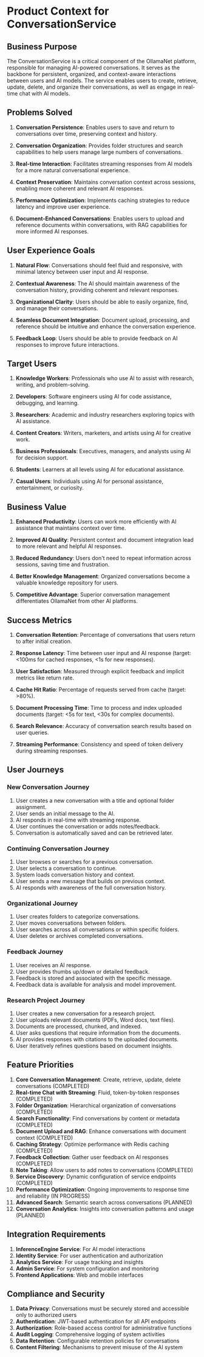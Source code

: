 # Product Context for ConversationService

## Business Purpose

The ConversationService is a critical component of the OllamaNet platform, responsible for managing AI-powered conversations. It serves as the backbone for persistent, organized, and context-aware interactions between users and AI models. The service enables users to create, retrieve, update, delete, and organize their conversations, as well as engage in real-time chat with AI models.

## Problems Solved

1. **Conversation Persistence**: Enables users to save and return to conversations over time, preserving context and history.

2. **Conversation Organization**: Provides folder structures and search capabilities to help users manage large numbers of conversations.

3. **Real-time Interaction**: Facilitates streaming responses from AI models for a more natural conversational experience.

4. **Context Preservation**: Maintains conversation context across sessions, enabling more coherent and relevant AI responses.

5. **Performance Optimization**: Implements caching strategies to reduce latency and improve user experience.

6. **Document-Enhanced Conversations**: Enables users to upload and reference documents within conversations, with RAG capabilities for more informed AI responses.

## User Experience Goals

1. **Natural Flow**: Conversations should feel fluid and responsive, with minimal latency between user input and AI response.

2. **Contextual Awareness**: The AI should maintain awareness of the conversation history, providing coherent and relevant responses.

3. **Organizational Clarity**: Users should be able to easily organize, find, and manage their conversations.

4. **Seamless Document Integration**: Document upload, processing, and reference should be intuitive and enhance the conversation experience.

5. **Feedback Loop**: Users should be able to provide feedback on AI responses to improve future interactions.

## Target Users

1. **Knowledge Workers**: Professionals who use AI to assist with research, writing, and problem-solving.

2. **Developers**: Software engineers using AI for code assistance, debugging, and learning.

3. **Researchers**: Academic and industry researchers exploring topics with AI assistance.

4. **Content Creators**: Writers, marketers, and artists using AI for creative work.

5. **Business Professionals**: Executives, managers, and analysts using AI for decision support.

6. **Students**: Learners at all levels using AI for educational assistance.

7. **Casual Users**: Individuals using AI for personal assistance, entertainment, or curiosity.

## Business Value

1. **Enhanced Productivity**: Users can work more efficiently with AI assistance that maintains context over time.

2. **Improved AI Quality**: Persistent context and document integration lead to more relevant and helpful AI responses.

3. **Reduced Redundancy**: Users don't need to repeat information across sessions, saving time and frustration.

4. **Better Knowledge Management**: Organized conversations become a valuable knowledge repository for users.

5. **Competitive Advantage**: Superior conversation management differentiates OllamaNet from other AI platforms.

## Success Metrics

1. **Conversation Retention**: Percentage of conversations that users return to after initial creation.

2. **Response Latency**: Time between user input and AI response (target: <100ms for cached responses, <1s for new responses).

3. **User Satisfaction**: Measured through explicit feedback and implicit metrics like return rate.

4. **Cache Hit Ratio**: Percentage of requests served from cache (target: >80%).

5. **Document Processing Time**: Time to process and index uploaded documents (target: <5s for text, <30s for complex documents).

6. **Search Relevance**: Accuracy of conversation search results based on user queries.

7. **Streaming Performance**: Consistency and speed of token delivery during streaming responses.

## User Journeys

### New Conversation Journey

1. User creates a new conversation with a title and optional folder assignment.
2. User sends an initial message to the AI.
3. AI responds in real-time with streaming response.
4. User continues the conversation or adds notes/feedback.
5. Conversation is automatically saved and can be retrieved later.

### Continuing Conversation Journey

1. User browses or searches for a previous conversation.
2. User selects a conversation to continue.
3. System loads conversation history and context.
4. User sends a new message that builds on previous context.
5. AI responds with awareness of the full conversation history.

### Organizational Journey

1. User creates folders to categorize conversations.
2. User moves conversations between folders.
3. User searches across all conversations or within specific folders.
4. User deletes or archives completed conversations.

### Feedback Journey

1. User receives an AI response.
2. User provides thumbs up/down or detailed feedback.
3. Feedback is stored and associated with the specific message.
4. Feedback data is available for analysis and model improvement.

### Research Project Journey

1. User creates a new conversation for a research project.
2. User uploads relevant documents (PDFs, Word docs, text files).
3. Documents are processed, chunked, and indexed.
4. User asks questions that require information from the documents.
5. AI provides responses with citations to the uploaded documents.
6. User iteratively refines questions based on document insights.

## Feature Priorities

1. **Core Conversation Management**: Create, retrieve, update, delete conversations (COMPLETED)
2. **Real-time Chat with Streaming**: Fluid, token-by-token responses (COMPLETED)
3. **Folder Organization**: Hierarchical organization of conversations (COMPLETED)
4. **Search Functionality**: Find conversations by content or metadata (COMPLETED)
5. **Document Upload and RAG**: Enhance conversations with document context (COMPLETED)
6. **Caching Strategy**: Optimize performance with Redis caching (COMPLETED)
7. **Feedback Collection**: Gather user feedback on AI responses (COMPLETED)
8. **Note Taking**: Allow users to add notes to conversations (COMPLETED)
9. **Service Discovery**: Dynamic configuration of service endpoints (COMPLETED)
10. **Performance Optimization**: Ongoing improvements to response time and reliability (IN PROGRESS)
11. **Advanced Search**: Semantic search across conversations (PLANNED)
12. **Conversation Analytics**: Insights into conversation patterns and usage (PLANNED)

## Integration Requirements

1. **InferenceEngine Service**: For AI model interactions
2. **Identity Service**: For user authentication and authorization
3. **Analytics Service**: For usage tracking and insights
4. **Admin Service**: For system configuration and monitoring
5. **Frontend Applications**: Web and mobile interfaces

## Compliance and Security

1. **Data Privacy**: Conversations must be securely stored and accessible only to authorized users
2. **Authentication**: JWT-based authentication for all API endpoints
3. **Authorization**: Role-based access control for administrative functions
4. **Audit Logging**: Comprehensive logging of system activities
5. **Data Retention**: Configurable retention policies for conversations
6. **Content Filtering**: Mechanisms to prevent misuse of the AI system